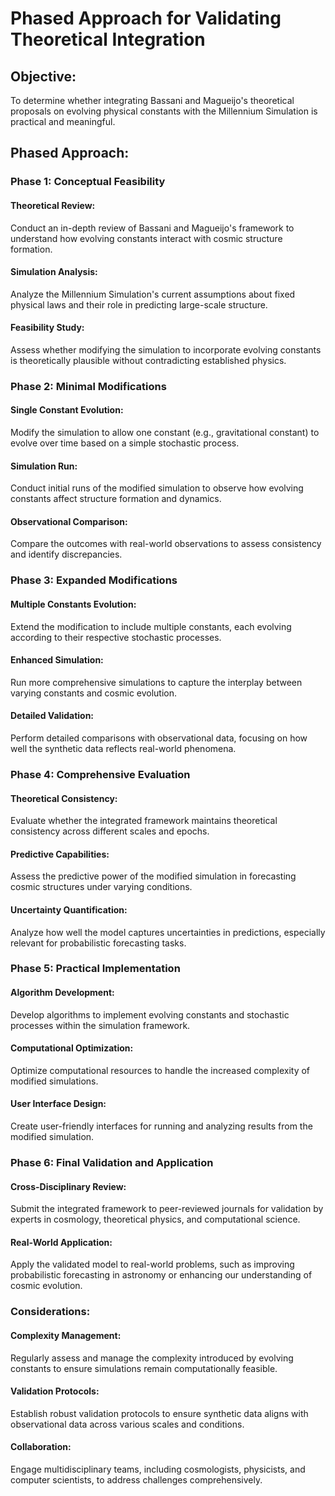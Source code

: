 # Phased Approach for Validating Theoretical Integration

## Objective:

To determine whether integrating Bassani and Magueijo's theoretical proposals on evolving physical constants with the Millennium Simulation is practical and meaningful.

## Phased Approach:

### Phase 1: Conceptual Feasibility

#### Theoretical Review: 
Conduct an in-depth review of Bassani and Magueijo's framework to understand how evolving constants interact with cosmic structure formation.
#### Simulation Analysis: 
Analyze the Millennium Simulation's current assumptions about fixed physical laws and their role in predicting large-scale structure.
#### Feasibility Study: 
Assess whether modifying the simulation to incorporate evolving constants is theoretically plausible without contradicting established physics.

### Phase 2: Minimal Modifications

#### Single Constant Evolution: 
Modify the simulation to allow one constant (e.g., gravitational constant) to evolve over time based on a simple stochastic process.
#### Simulation Run: 
Conduct initial runs of the modified simulation to observe how evolving constants affect structure formation and dynamics.
#### Observational Comparison: 
Compare the outcomes with real-world observations to assess consistency and identify discrepancies.

### Phase 3: Expanded Modifications

#### Multiple Constants Evolution: 
Extend the modification to include multiple constants, each evolving according to their respective stochastic processes.
#### Enhanced Simulation: 
Run more comprehensive simulations to capture the interplay between varying constants and cosmic evolution.
#### Detailed Validation: 
Perform detailed comparisons with observational data, focusing on how well the synthetic data reflects real-world phenomena.

### Phase 4: Comprehensive Evaluation

#### Theoretical Consistency: 
Evaluate whether the integrated framework maintains theoretical consistency across different scales and epochs.
#### Predictive Capabilities: 
Assess the predictive power of the modified simulation in forecasting cosmic structures under varying conditions.
#### Uncertainty Quantification: 
Analyze how well the model captures uncertainties in predictions, especially relevant for probabilistic forecasting tasks.

### Phase 5: Practical Implementation

#### Algorithm Development: 
Develop algorithms to implement evolving constants and stochastic processes within the simulation framework.
#### Computational Optimization: 
Optimize computational resources to handle the increased complexity of modified simulations.
#### User Interface Design: 
Create user-friendly interfaces for running and analyzing results from the modified simulation.

### Phase 6: Final Validation and Application

#### Cross-Disciplinary Review: 
Submit the integrated framework to peer-reviewed journals for validation by experts in cosmology, theoretical physics, and computational science.
#### Real-World Application: 
Apply the validated model to real-world problems, such as improving probabilistic forecasting in astronomy or enhancing our understanding of cosmic evolution.

### Considerations:

#### Complexity Management: 
Regularly assess and manage the complexity introduced by evolving constants to ensure simulations remain computationally feasible.
#### Validation Protocols: 
Establish robust validation protocols to ensure synthetic data aligns with observational data across various scales and conditions.
#### Collaboration: 
Engage multidisciplinary teams, including cosmologists, physicists, and computer scientists, to address challenges comprehensively.